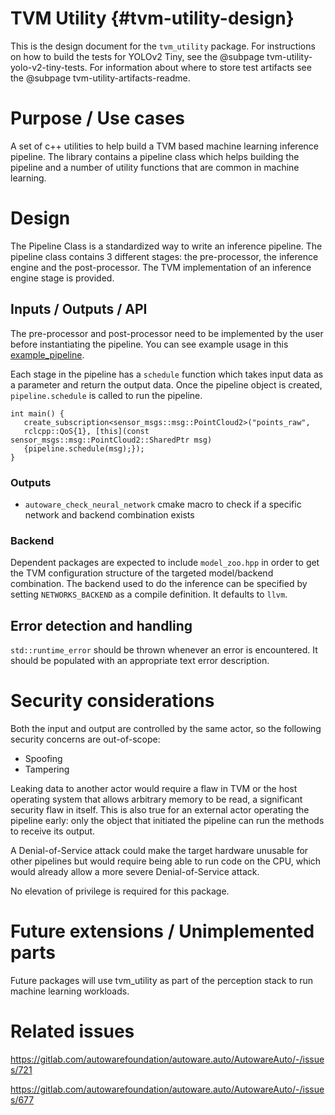 TVM Utility {#tvm-utility-design}
===========

This is the design document for the `tvm_utility` package. For instructions on how to build the tests for YOLOv2 Tiny,
see the @subpage tvm-utility-yolo-v2-tiny-tests. For information about where to store test artifacts see the @subpage tvm-utility-artifacts-readme.


# Purpose / Use cases

A set of c++ utilities to help build a TVM based machine learning inference pipeline. The library contains a pipeline
class which helps building the pipeline and a number of utility functions that are common in machine learning.


# Design

The Pipeline Class is a standardized way to write an inference pipeline. The pipeline class contains 3 different stages:
the pre-processor, the inference engine and the post-processor. The TVM implementation of an inference engine stage is
provided.

## Inputs / Outputs / API

The pre-processor and post-processor need to be implemented by the user before instantiating the pipeline. You can see example
usage in this [example_pipeline](../test/yolo_v2_tiny).

Each stage in the pipeline has a `schedule` function which takes input data as a parameter and return the output data.
Once the pipeline object is created, `pipeline.schedule` is called to run the pipeline.

```{cpp}
int main() {
   create_subscription<sensor_msgs::msg::PointCloud2>("points_raw",
   rclcpp::QoS{1}, [this](const sensor_msgs::msg::PointCloud2::SharedPtr msg)
   {pipeline.schedule(msg);});
}
```

### Outputs

- `autoware_check_neural_network` cmake macro to check if a specific network and backend combination exists

### Backend

Dependent packages are expected to include `model_zoo.hpp` in order to get the TVM configuration structure of the targeted model/backend combination.
The backend used to do the inference can be specified by setting `NETWORKS_BACKEND` as a compile definition.
It defaults to `llvm`.

## Error detection and handling

`std::runtime_error` should be thrown whenever an error is encountered. It should be populated with an appropriate text
error description.


# Security considerations

Both the input and output are controlled by the same actor, so the following security concerns are out-of-scope:
 - Spoofing
 - Tampering

Leaking data to another actor would require a flaw in TVM or the host operating system that allows arbitrary memory to
be read, a significant security flaw in itself. This is also true for an external actor operating the pipeline early:
only the object that initiated the pipeline can run the methods to receive its output.

A Denial-of-Service attack could make the target hardware unusable for other pipelines but would require being able to
run code on the CPU, which would already allow a more severe Denial-of-Service attack.

No elevation of privilege is required for this package.


# Future extensions / Unimplemented parts

Future packages will use tvm_utility as part of the perception stack to run machine learning workloads.


# Related issues

https://gitlab.com/autowarefoundation/autoware.auto/AutowareAuto/-/issues/721

https://gitlab.com/autowarefoundation/autoware.auto/AutowareAuto/-/issues/677
